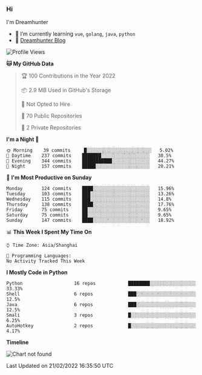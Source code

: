 ### Hi

I'm Dreamhunter

- 🌱 I’m currently learning `vue`, `golang`, `java`, `python`
- 💬 [Dreamhunter Blog](https://dreamhunter2333.com/)

<!--START_SECTION:waka-->
![Profile Views](http://img.shields.io/badge/Profile%20Views-9-blue)

**🐱 My GitHub Data** 

> 🏆 100 Contributions in the Year 2022
 > 
> 📦 2.9 MB Used in GitHub's Storage 
 > 
> 🚫 Not Opted to Hire
 > 
> 📜 70 Public Repositories 
 > 
> 🔑 2 Private Repositories  
 > 
**I'm a Night 🦉** 

```text
🌞 Morning    39 commits     █░░░░░░░░░░░░░░░░░░░░░░░░   5.02% 
🌆 Daytime    237 commits    ███████░░░░░░░░░░░░░░░░░░   30.5% 
🌃 Evening    344 commits    ███████████░░░░░░░░░░░░░░   44.27% 
🌙 Night      157 commits    █████░░░░░░░░░░░░░░░░░░░░   20.21%

```
📅 **I'm Most Productive on Sunday** 

```text
Monday       124 commits    ████░░░░░░░░░░░░░░░░░░░░░   15.96% 
Tuesday      103 commits    ███░░░░░░░░░░░░░░░░░░░░░░   13.26% 
Wednesday    115 commits    ███░░░░░░░░░░░░░░░░░░░░░░   14.8% 
Thursday     138 commits    ████░░░░░░░░░░░░░░░░░░░░░   17.76% 
Friday       75 commits     ██░░░░░░░░░░░░░░░░░░░░░░░   9.65% 
Saturday     75 commits     ██░░░░░░░░░░░░░░░░░░░░░░░   9.65% 
Sunday       147 commits    ████░░░░░░░░░░░░░░░░░░░░░   18.92%

```


📊 **This Week I Spent My Time On** 

```text
⌚︎ Time Zone: Asia/Shanghai

💬 Programming Languages: 
No Activity Tracked This Week

```

**I Mostly Code in Python** 

```text
Python                   16 repos            ████████░░░░░░░░░░░░░░░░░   33.33% 
Shell                    6 repos             ███░░░░░░░░░░░░░░░░░░░░░░   12.5% 
Java                     6 repos             ███░░░░░░░░░░░░░░░░░░░░░░   12.5% 
Smali                    3 repos             █░░░░░░░░░░░░░░░░░░░░░░░░   6.25% 
AutoHotkey               2 repos             █░░░░░░░░░░░░░░░░░░░░░░░░   4.17%

```


**Timeline**

![Chart not found](https://raw.githubusercontent.com/jinmu333/jinmu333/master/charts/bar_graph.png) 


 Last Updated on 21/02/2022 16:35:50 UTC
<!--END_SECTION:waka-->

<!-- ![jinmu333's github stats](https://github-readme-stats.vercel.app/api?username=jinmu333&show_icons=true&theme=vue-dark)

[![Top Langs](https://github-readme-stats.vercel.app/api/top-langs/?username=jinmu333&hide=smali,html,javascript&theme=vue-dark)](https://github.com/anuraghazra/github-readme-stats)
 -->
<!--
**jinmu333/jinmu333** is a ✨ _special_ ✨ repository because its `README.md` (this file) appears on your GitHub profile.

Here are some ideas to get you started:

- 🔭 I’m currently working on ...
- 🌱 I’m currently learning ...
- 👯 I’m looking to collaborate on ...
- 🤔 I’m looking for help with ...
- 💬 Ask me about ...
- 📫 How to reach me: ...
- 😄 Pronouns: ...
- ⚡ Fun fact: ...
- 📫 [Dreamhunter resume](https://hacknical.com/jinmu333/resume?locale=zh)
-->
